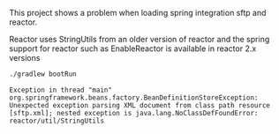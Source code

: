 This project shows a problem when loading spring integration sftp and reactor.

Reactor uses StringUtils from an older version of reactor and the spring support for reactor such as EnableReactor is available in reactor 2.x versions

```bash
./gradlew bootRun
```

```
Exception in thread "main" org.springframework.beans.factory.BeanDefinitionStoreException: Unexpected exception parsing XML document from class path resource [sftp.xml]; nested exception is java.lang.NoClassDefFoundError: reactor/util/StringUtils
```
